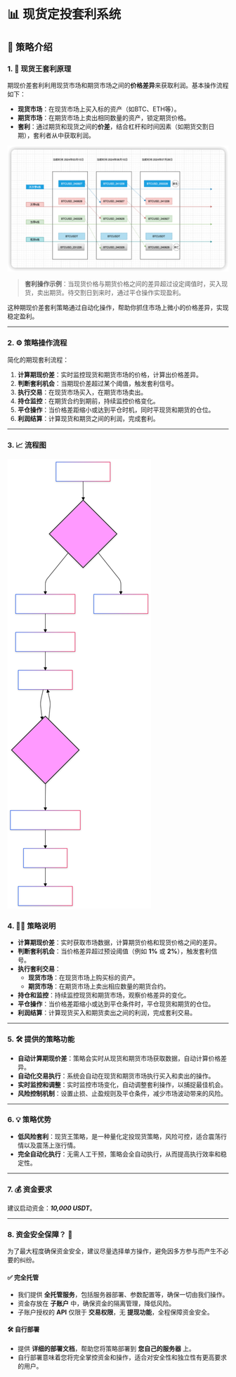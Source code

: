 # 📊 现货定投套利系统

## 🚀 策略介绍

### 1. 🔑 现货王套利原理

期现价差套利利用现货市场和期货市场之间的**价格差异**来获取利润。基本操作流程如下：

- **现货市场**：在现货市场上买入标的资产（如BTC、ETH等）。
- **期货市场**：在期货市场上卖出相同数量的资产，锁定期货价格。
- **套利**：通过期货和现货之间的**价差**，结合杠杆和时间因素（如期货交割日期），套利者从中获取利润。


![image](https://raw.githubusercontent.com/wendingtaoli/wendingtaoli.github.io/main/image/image-20240625202703389.png)

> **套利操作示例**：当现货价格与期货价格之间的差异超过设定阈值时，买入现货，卖出期货。待交割日到来时，通过平仓操作实现盈利。


这种期现价差套利策略通过自动化操作，帮助你抓住市场上微小的价格差异，实现稳定盈利。

---

### 2. ⚙️ 策略操作流程

简化的期现套利流程：

1. **计算期现价差**：实时监控现货和期货市场的价格，计算出价格差异。
2. **判断套利机会**：当期现价差超过某个阈值，触发套利信号。
3. **执行交易**：在现货市场买入，在期货市场卖出。
4. **持仓监控**：在期货合约到期前，持续监控价格变化。
5. **平仓操作**：当价格差距缩小或达到平仓时机，同时平现货和期货的仓位。
6. **利润结算**：计算现货和期货之间的利润，完成套利。

---

### 3. 📈 流程图

![image](https://raw.githubusercontent.com/wendingtaoli/wendingtaoli.github.io/main/image/jiacha_flow.svg)

### 4. 🧑‍💻 策略说明

- **计算期现价差**：实时获取市场数据，计算期货价格和现货价格之间的差异。
- **判断套利机会**：当价格差异超过预设阈值（例如 **1%** 或 **2%**），触发套利信号。
- **执行套利交易**：
    - **现货市场**：在现货市场上购买标的资产。
    - **期货市场**：在期货市场上卖出相应数量的期货合约。
- **持仓和监控**：持续监控现货和期货市场，观察价格差异的变化。
- **平仓操作**：当价格差距缩小或达到平仓条件时，平仓现货和期货的仓位。
- **利润结算**：计算现货买入和期货卖出之间的利润，完成套利交易。

---

### 5. 🛠️ 提供的策略功能

- **自动计算期现价差**：策略会实时从现货和期货市场获取数据，自动计算价格差异。
- **自动化交易执行**：系统会自动在现货和期货市场执行买入和卖出的操作。
- **实时监控和调整**：实时监控市场变化，自动调整套利操作，以捕捉最佳机会。
- **风险控制机制**：设置止损、止盈规则及平仓条件，减少市场波动带来的风险。

---

### 6. 💡 策略优势

- **低风险套利**：现货王策略，是一种量化定投现货策略，风险可控，适合震荡行情以及震荡上涨行情。
- **完全自动化执行**：无需人工干预，策略会全自动执行，从而提高执行效率和稳定性。

---

### 7. 💰 资金要求

建议启动资金：***10,000 USDT***。

---
### 8. **资金安全保障？** 🔐

为了最大程度确保资金安全，建议尽量选择单方操作，避免因多方参与而产生不必要的纠纷。

#### ✅ 完全托管
- 我们提供 **全托管服务**，包括服务器部署、参数配置等，确保一切由我们操作。
- 资金存放在 **子账户** 中，确保资金的隔离管理，降低风险。
- 子账户授权的 **API** 仅限于 **交易权限**，无 **提现功能**，全程保障资金安全。

#### 🛠️ 自行部署
- 提供 **详细的部署文档**，帮助您将策略部署到 **您自己的服务器** 上。
- 自行部署意味着您将完全掌控资金和操作，适合对安全性和独立性有更高要求的用户。